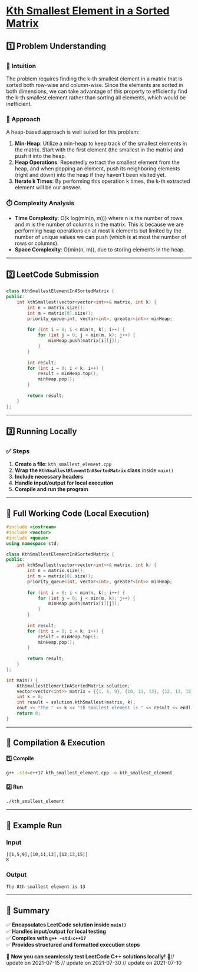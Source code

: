 # **[Kth Smallest Element in a Sorted Matrix](https://leetcode.com/problems/kth-smallest-element-in-a-sorted-matrix/description/)**  

## **1️⃣ Problem Understanding**  
### **📌 Intuition**  
The problem requires finding the k-th smallest element in a matrix that is sorted both row-wise and column-wise. Since the elements are sorted in both dimensions, we can take advantage of this property to efficiently find the k-th smallest element rather than sorting all elements, which would be inefficient.

### **🚀 Approach**  
A heap-based approach is well suited for this problem:
1. **Min-Heap**: Utilize a min-heap to keep track of the smallest elements in the matrix. Start with the first element (the smallest in the matrix) and push it into the heap.
2. **Heap Operations**: Repeatedly extract the smallest element from the heap, and when popping an element, push its neighboring elements (right and down) into the heap if they haven't been visited yet.
3. **Iterate k Times**: By performing this operation k times, the k-th extracted element will be our answer.

### **⏱️ Complexity Analysis**  
- **Time Complexity**: O(k log(min(n, m))) where n is the number of rows and m is the number of columns in the matrix. This is because we are performing heap operations on at most k elements but limited by the number of unique values we can push (which is at most the number of rows or columns).
- **Space Complexity**: O(min(n, m)), due to storing elements in the heap.  

---  

## **2️⃣ LeetCode Submission**  
```cpp
class KthSmallestElementInASortedMatrix {
public:
    int kthSmallest(vector<vector<int>>& matrix, int k) {
        int n = matrix.size();
        int m = matrix[0].size();
        priority_queue<int, vector<int>, greater<int>> minHeap;
        
        for (int i = 0; i < min(n, k); i++) {
            for (int j = 0; j < min(m, k); j++) {
                minHeap.push(matrix[i][j]);
            }
        }
        
        int result;
        for (int i = 0; i < k; i++) {
            result = minHeap.top();
            minHeap.pop();
        }
        
        return result;
    }
};
```  

---  

## **3️⃣ Running Locally**  
### **✅ Steps**  
1. **Create a file**: `kth_smallest_element.cpp`  
2. **Wrap the `KthSmallestElementInASortedMatrix` class** inside `main()`  
3. **Include necessary headers**  
4. **Handle input/output for local execution**  
5. **Compile and run the program**  

---  

## **📝 Full Working Code (Local Execution)**  
```cpp
#include <iostream>
#include <vector>
#include <queue>
using namespace std;

class KthSmallestElementInASortedMatrix {
public:
    int kthSmallest(vector<vector<int>>& matrix, int k) {
        int n = matrix.size();
        int m = matrix[0].size();
        priority_queue<int, vector<int>, greater<int>> minHeap;
        
        for (int i = 0; i < min(n, k); i++) {
            for (int j = 0; j < min(m, k); j++) {
                minHeap.push(matrix[i][j]);
            }
        }
        
        int result;
        for (int i = 0; i < k; i++) {
            result = minHeap.top();
            minHeap.pop();
        }
        
        return result;
    }
};

int main() {
    KthSmallestElementInASortedMatrix solution;
    vector<vector<int>> matrix = {{1, 5, 9}, {10, 11, 13}, {12, 13, 15}};
    int k = 8;
    int result = solution.kthSmallest(matrix, k);
    cout << "The " << k << "th smallest element is " << result << endl;
    return 0;
}
```  

---  

## **🔧 Compilation & Execution**  
#### **1️⃣ Compile**  
```bash
g++ -std=c++17 kth_smallest_element.cpp -o kth_smallest_element
```  

#### **2️⃣ Run**  
```bash
./kth_smallest_element
```  

---  

## **🎯 Example Run**  
### **Input**  
```
[[1,5,9],[10,11,13],[12,13,15]]
8
```  
### **Output**  
```
The 8th smallest element is 13
```  

---  

## **📌 Summary**  
✅ **Encapsulates LeetCode solution inside `main()`**  
✅ **Handles input/output for local testing**  
✅ **Compiles with `g++ -std=c++17`**  
✅ **Provides structured and formatted execution steps**  

🚀 **Now you can seamlessly test LeetCode C++ solutions locally!** 🚀// update on 2021-07-15
// update on 2021-07-30
// update on 2021-07-10
